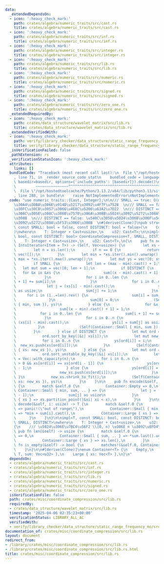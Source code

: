 ```yaml
---
data:
  _extendedDependsOn:
  - icon: ':heavy_check_mark:'
    path: crates/algebra/numeric_traits/src/cast.rs
    title: crates/algebra/numeric_traits/src/cast.rs
  - icon: ':heavy_check_mark:'
    path: crates/algebra/numeric_traits/src/inf.rs
    title: crates/algebra/numeric_traits/src/inf.rs
  - icon: ':heavy_check_mark:'
    path: crates/algebra/numeric_traits/src/integer.rs
    title: crates/algebra/numeric_traits/src/integer.rs
  - icon: ':heavy_check_mark:'
    path: crates/algebra/numeric_traits/src/lib.rs
    title: crates/algebra/numeric_traits/src/lib.rs
  - icon: ':heavy_check_mark:'
    path: crates/algebra/numeric_traits/src/numeric.rs
    title: crates/algebra/numeric_traits/src/numeric.rs
  - icon: ':heavy_check_mark:'
    path: crates/algebra/numeric_traits/src/signed.rs
    title: crates/algebra/numeric_traits/src/signed.rs
  - icon: ':heavy_check_mark:'
    path: crates/algebra/numeric_traits/src/zero_one.rs
    title: crates/algebra/numeric_traits/src/zero_one.rs
  _extendedRequiredBy:
  - icon: ':heavy_check_mark:'
    path: crates/data_structure/wavelet_matrix/src/lib.rs
    title: crates/data_structure/wavelet_matrix/src/lib.rs
  _extendedVerifiedWith:
  - icon: ':heavy_check_mark:'
    path: verify/library_checker/data_structure/static_range_frequency_mo/src/main.rs
    title: verify/library_checker/data_structure/static_range_frequency_mo/src/main.rs
  _isVerificationFailed: false
  _pathExtension: rs
  _verificationStatusIcon: ':heavy_check_mark:'
  attributes:
    links: []
  bundledCode: "Traceback (most recent call last):\n  File \"/opt/hostedtoolcache/Python/3.13.2/x64/lib/python3.13/site-packages/onlinejudge_verify/documentation/build.py\"\
    , line 71, in _render_source_code_stat\n    bundled_code = language.bundle(stat.path,\
    \ basedir=basedir, options={'include_paths': [basedir]}).decode()\n          \
    \         ~~~~~~~~~~~~~~~^^^^^^^^^^^^^^^^^^^^^^^^^^^^^^^^^^^^^^^^^^^^^^^^^^^^^^^^^^^^^^^^^^\n\
    \  File \"/opt/hostedtoolcache/Python/3.13.2/x64/lib/python3.13/site-packages/onlinejudge_verify/languages/rust.py\"\
    , line 288, in bundle\n    raise NotImplementedError\nNotImplementedError\n"
  code: "use numeric_traits::{Cast, Integer};\n\n/// SMALL == true: O(max-min) \u30B5\
    \u30A4\u30BA\u306E\u914D\u5217\u3092\u4F7F\u7528  \n/// SMALL == false: \u30BD\
    \u30FC\u30C8\u3057\u3066\u4E8C\u5206\u63A2\u7D22  \n/// DISTINCT == true: x \u305D\
    \u308C\u305E\u308C\u306B\u7570\u306A\u308B\u5024\u3092\u5272\u308A\u5F53\u3066\
    \u308B  \n/// DISTINCT == false: \u540C\u3058\u5024\u306B\u306F\u540C\u3058\u5024\
    \u3092\u5272\u308A\u5F53\u3066\u308B  \n#[derive(Clone)]\npub struct CoordinateCompression<T,\
    \ const SMALL: bool = false, const DISTINCT: bool = false>(\n    Container<T>,\n\
    )\nwhere\n    T: Integer + Cast<usize>,\n    u32: Cast<T>;\n\nimpl<T, const SMALL:\
    \ bool, const DISTINCT: bool> CoordinateCompression<T, SMALL, DISTINCT>\nwhere\n\
    \    T: Integer + Cast<usize>,\n    u32: Cast<T>,\n{\n    pub fn new(xs: impl\
    \ IntoIterator<Item = T>) -> (Self, Vec<usize>) {\n        let xs = xs.into_iter().collect::<Vec<_>>();\n\
    \        let n = xs.len();\n        if n == 0 {\n            return (Self(Container::Empty),\
    \ vec![]);\n        }\n        let min = *xs.iter().min().unwrap();\n        let\
    \ max = *xs.iter().max().unwrap();\n        let mut ys = vec![0; xs.len()];\n\
    \        if SMALL {\n            let len = (max - min).cast() + 1;\n         \
    \   let mut sum = vec![0; len + 1];\n            if DISTINCT {\n             \
    \   for &x in &xs {\n                    sum[(x - min).cast() + 1] += 1;\n   \
    \             }\n                for i in 0..len {\n                    sum[i\
    \ + 1] += sum[i];\n                }\n                for i in 0..n {\n      \
    \              let j = (xs[i] - min).cast();\n                    ys[i] = sum[j]\
    \ as usize;\n                    sum[j] += 1;\n                }\n           \
    \     for i in (1..=len).rev() {\n                    sum[i] = sum[i - 1];\n \
    \               }\n                sum[0] = 0;\n                (Self(Container::Small\
    \ { min, sum }), ys)\n            } else {\n                for &x in &xs {\n\
    \                    sum[(x - min).cast() + 1] = 1;\n                }\n     \
    \           for i in 0..len {\n                    sum[i + 1] += sum[i];\n   \
    \             }\n                for i in 0..n {\n                    let j =\
    \ (xs[i] - min).cast();\n                    ys[i] = sum[j] as usize;\n      \
    \          }\n                (Self(Container::Small { min, sum }), ys)\n    \
    \        }\n        } else if DISTINCT {\n            let mut ord = (0..n).collect::<Vec<_>>();\n\
    \            ord.sort_by_key(|&i| xs[i]);\n            let mut new_xs = Vec::with_capacity(n);\n\
    \            for i in 0..n {\n                ys[ord[i]] = i;\n              \
    \  new_xs.push(xs[ord[i]]);\n            }\n            (Self(Container::Large\
    \ { xs: new_xs }), ys)\n        } else {\n            let mut ord = (0..n).collect::<Vec<_>>();\n\
    \            ord.sort_unstable_by_key(|&i| xs[i]);\n            let mut new_xs\
    \ = Vec::with_capacity(n);\n            for i in 0..n {\n                if i\
    \ > 0 && xs[ord[i]] == xs[ord[i - 1]] {\n                    ys[ord[i]] = new_xs.len()\
    \ - 1;\n                } else {\n                    ys[ord[i]] = new_xs.len();\n\
    \                    new_xs.push(xs[ord[i]]);\n                }\n           \
    \ }\n            new_xs.shrink_to_fit();\n            (Self(Container::Large {\
    \ xs: new_xs }), ys)\n        }\n    }\n\n    pub fn encode(&self, x: T) -> usize\
    \ {\n        match &self.0 {\n            Container::Empty => 0,\n           \
    \ Container::Small { min, sum, .. } => {\n                let j = (x - *min).max(T::zero()).cast().min(sum.len()\
    \ - 1);\n                sum[j] as usize\n            }\n            Container::Large\
    \ { xs } => xs.partition_point(|&xi| xi < x),\n        }\n    }\n\n    pub fn\
    \ decode(&self, i: usize) -> T {\n        match &self.0 {\n            Container::Empty\
    \ => panic!(\"out of range\"),\n            Container::Small { min, sum, .. }\
    \ => *min + sum[i].cast(),\n            Container::Large { xs } => xs[i],\n  \
    \      }\n    }\n}\n\nimpl<T, const SMALL: bool, const DISTINCT: bool> CoordinateCompression<T,\
    \ SMALL, DISTINCT>\nwhere\n    T: Integer + Cast<usize>,\n    u32: Cast<T>,\n\
    {\n    /// \u5024\u306E\u7BC4\u56F2 \\[0, n) \u306E n \u3092\u8FD4\u3059\n   \
    \ pub fn len(&self) -> usize {\n        match &self.0 {\n            Container::Empty\
    \ => 0,\n            Container::Small { sum, .. } => *sum.last().unwrap() as usize,\n\
    \            Container::Large { xs } => xs.len(),\n        }\n    }\n\n    pub\
    \ fn is_empty(&self) -> bool {\n        matches!(&self.0, Container::Empty)\n\
    \    }\n}\n\n#[derive(Clone)]\nenum Container<T> {\n    Empty,\n    Small { min:\
    \ T, sum: Vec<u32> },\n    Large { xs: Vec<T> },\n}\n"
  dependsOn:
  - crates/algebra/numeric_traits/src/cast.rs
  - crates/algebra/numeric_traits/src/inf.rs
  - crates/algebra/numeric_traits/src/integer.rs
  - crates/algebra/numeric_traits/src/lib.rs
  - crates/algebra/numeric_traits/src/numeric.rs
  - crates/algebra/numeric_traits/src/signed.rs
  - crates/algebra/numeric_traits/src/zero_one.rs
  isVerificationFile: false
  path: crates/misc/coordinate_compression/src/lib.rs
  requiredBy:
  - crates/data_structure/wavelet_matrix/src/lib.rs
  timestamp: '2025-04-06 02:35:23+00:00'
  verificationStatus: LIBRARY_ALL_AC
  verifiedWith:
  - verify/library_checker/data_structure/static_range_frequency_mo/src/main.rs
documentation_of: crates/misc/coordinate_compression/src/lib.rs
layout: document
redirect_from:
- /library/crates/misc/coordinate_compression/src/lib.rs
- /library/crates/misc/coordinate_compression/src/lib.rs.html
title: crates/misc/coordinate_compression/src/lib.rs
---
```

